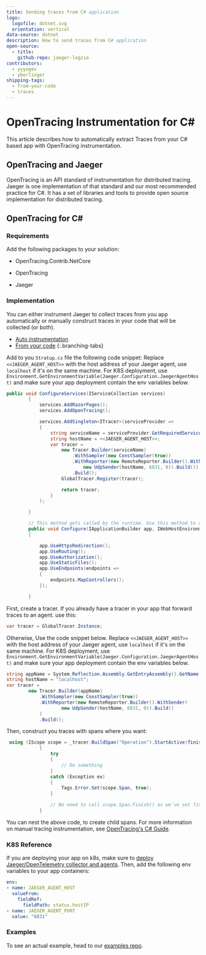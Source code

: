 ```yaml
---
title: Sending traces from C# application
logo:
  logofile: dotnet.svg
  orientation: vertical
data-source: dotnet
description: How to send traces from C# application
open-source:
  - title: 
    github-repo: jaeger-logzio
contributors:
  - yyyogev
  - yberlinger
shipping-tags:
  - from-your-code
  - traces
---
```


# OpenTracing Instrumentation for C\#

This article describes how to automatically extract Traces from your C# based app with OpenTracing instrumentation.

## OpenTracing and Jaeger

OpenTracing is an API standard of instrumentation for distributed tracing.
Jaeger is one implementation of that standard and our most recommended practice for C#. It has a set of libraries and tools to provide open source implementation 
for distributed tracing.

## OpenTracing for C\#

### Requirements
Add the following packages to your solution:

* OpenTracing.Contrib.NetCore

* OpenTracing

* Jaeger

### Implementation

You can either instrument Jaeger to collect traces from you app automatically or manually construct traces in your code that will be collected (or both).
<!-- tabContainer:start -->
<div class="branching-container">

* [Auto instrumentation](#tab1)
* [From your code](#tab2)
{:.branching-tabs}

<!-- tab:start -->
<div id="tab1">

Add to you `Stratup.cs` file the following code snippet:
Replace `<<JAEGER_AGENT_HOST>>` with the host address of your Jaeger agent, use `localhost` if it's on the same machine. 
For K8S deployment, use `Environment.GetEnvironmentVariable(Jaeger.Configuration.JaegerAgentHost)` and make sure your app deployment contain the env variables below.


```csharp
public void ConfigureServices(IServiceCollection services)
        {
            services.AddRazorPages();
            services.AddOpenTracing();

            services.AddSingleton<ITracer>(serviceProvider =>
            {
                string serviceName = serviceProvider.GetRequiredService<IWebHostEnvironment>().ApplicationName;
                string hostName = <<JAEGER_AGENT_HOST>>;
                var tracer =
                    new Tracer.Builder(serviceName)
                        .WithSampler(new ConstSampler(true))
                        .WithReporter(new RemoteReporter.Builder().WithSender(
                            new UdpSender(hostName, 6831, 0)).Build())
                        .Build();
                    GlobalTracer.Register(tracer);

                    return tracer;
                }
            );

        }

        // This method gets called by the runtime. Use this method to configure the HTTP request pipeline.
        public void Configure(IApplicationBuilder app, IWebHostEnvironment env)
        {

            app.UseHttpsRedirection();
            app.UseRouting();
            app.UseAuthorization();
            app.UseStaticFiles();
            app.UseEndpoints(endpoints =>
            {
                endpoints.MapControllers();
            });

        }
```


</div>
<!-- tab:end -->


<!-- tab:start -->
<div id="tab2">

First, create a tracer. If you already have a tracer in your app that forward traces to an agent. use this:

```csharp
var tracer = GlobalTracer.Instance;
```
Otherwise, Use the code snippet below. Replace `<<JAEGER_AGENT_HOST>>` with the host address of your Jaeger agent, use `localhost` if it's on the same machine. 
For K8S deployment, use `Environment.GetEnvironmentVariable(Jaeger.Configuration.JaegerAgentHost)` and make sure your app deployment contain the env variables below.

```csharp
string appName = System.Reflection.Assembly.GetEntryAssembly().GetName().Name;
string hostName = "localhost";
var tracer =
        new Tracer.Builder(appName)
            .WithSampler(new ConstSampler(true))
            .WithReporter(new RemoteReporter.Builder().WithSender(
                    new UdpSender(hostName, 6831, 0)).Build()
            )
            .Build();
```
Then, construct you traces with spans where you want:

```csharp
 using (IScope scope = _tracer.BuildSpan("Operation").StartActive(finishSpanOnDispose: true))
            {
                try
                {
                    // Do something
                }
                catch (Exception ex)
                {
                    Tags.Error.Set(scope.Span, true);
                }

                // No need to call scope.Span.Finish() as we've set finishSpanOnDispose:true in StartActive.
            }
```

You can nest the above code, to create child spans. For more information on manual tracing instrumentation, see [OpenTracing's C# Guide](https://opentracing.io/guides/csharp/).


</div>
<!-- tab:end -->


</div>
<!-- tabContainer:end -->

### K8S Reference

If you are deploying your app on k8s, make sure to [deploy Jaeger/OpenTelemetry collector and agents](https://docs.logz.io/user-guide/distributed-tracing/k8s-deployment).
Then, add the following env variables to your app containers:

 ```yaml
 env:
 - name: JAEGER_AGENT_HOST
   valueFrom:
     fieldRef:
       fieldPath: status.hostIP
 - name: JAEGER_AGENT_PORT
   value: "6831"
```

### Examples
To see an actual example, head to our [examples repo](https://github.com/logzio/Integrations_examples/tree/main/Tracing/cs_client_instrumentaion).